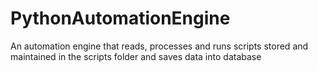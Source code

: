 # PythonAutomationEngine
An automation engine that reads, processes and runs scripts stored and maintained in the scripts folder and saves data into database
